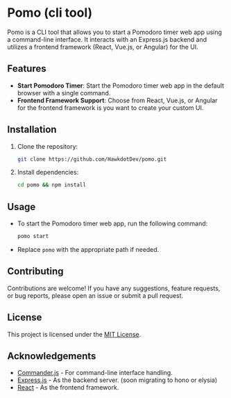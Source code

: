 # Pomo (cli tool)

Pomo is a CLI tool that allows you to start a Pomodoro timer web app using a command-line interface. It interacts with an Express.js backend and utilizes a frontend framework (React, Vue.js, or Angular) for the UI.

## Features

- **Start Pomodoro Timer**: Start the Pomodoro timer web app in the default browser with a single command.
- **Frontend Framework Support**: Choose from React, Vue.js, or Angular for the frontend framework is you want to create your custom UI.

## Installation

1. Clone the repository:

   ```bash
   git clone https://github.com/HawkdotDev/pomo.git
   ```

2. Install dependencies:

   ```bash
   cd pomo && npm install
   ```

## Usage

- To start the Pomodoro timer web app, run the following command:
   
   ```bash
   pomo start
   ```

- Replace `pomo` with the appropriate path if needed.

<!--  
## Configuration

- **Web App URL**: Replace `'https://your-pomo-timer-url.com'` in the code with the actual URL of your Pomodoro timer web app.
- **Express.js Backend**: Customize the Express.js server code in `server.js` to fit your requirements.
-->

## Contributing

Contributions are welcome! If you have any suggestions, feature requests, or bug reports, please open an issue or submit a pull request.

## License

This project is licensed under the [MIT License](LICENSE).

## Acknowledgements

- [Commander.js](https://github.com/tj/commander.js) - For command-line interface handling.
- [Express.js](https://expressjs.com/) - As the backend server. (soon migrating to hono or elysia)
- [React](https://reactjs.org/) - As the frontend framework.
